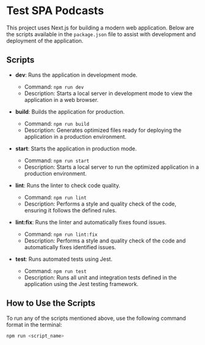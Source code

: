 # Test SPA Podcasts

This project uses Next.js for building a modern web application. Below are the scripts available in the `package.json` file to assist with development and deployment of the application.

## Scripts

- **dev**: Runs the application in development mode.

  - Command: `npm run dev`
  - Description: Starts a local server in development mode to view the application in a web browser.

- **build**: Builds the application for production.

  - Command: `npm run build`
  - Description: Generates optimized files ready for deploying the application in a production environment.

- **start**: Starts the application in production mode.

  - Command: `npm run start`
  - Description: Starts a local server to run the optimized application in a production environment.

- **lint**: Runs the linter to check code quality.

  - Command: `npm run lint`
  - Description: Performs a style and quality check of the code, ensuring it follows the defined rules.

- **lint:fix**: Runs the linter and automatically fixes found issues.

  - Command: `npm run lint:fix`
  - Description: Performs a style and quality check of the code and automatically fixes identified issues.

- **test**: Runs automated tests using Jest.
  - Command: `npm run test`
  - Description: Runs all unit and integration tests defined in the application using the Jest testing framework.

## How to Use the Scripts

To run any of the scripts mentioned above, use the following command format in the terminal:

```bash
npm run <script_name>
```
